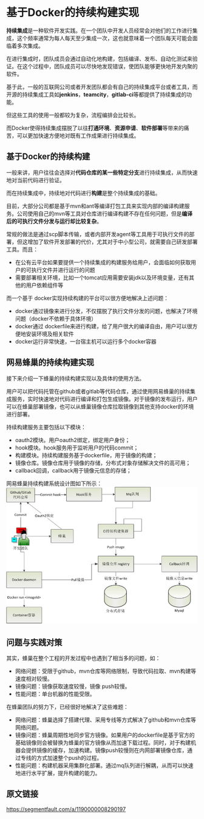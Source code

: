 # 基于Docker的持续构建实现
**持续集成**是一种软件开发实践。在一个团队中开发人员经常会对他们的工作进行集成，这个频率通常为每人每天至少集成一次，这也就意味着一个团队每天可能会面临着多次集成。

在进行集成时，团队成员会通过自动化地构建，包括编译、发布、自动化测试来验证。在这个过程中，团队成员可以尽快地发现错误，使团队能够更快地开发内聚的软件。

基于此，一般的互联网公司或者开发团队都会有自己的持续集成平台或者工具，而开源的持续集成工具如**jenkins**，**teamcity**，**gitlab-ci**等都提供了持续集成的功能。

但这些工具的使用一般都较为复杂，流程编排会比较长。

而Docker使得持续集成摆脱了以往**打通环境**、**资源申请**、**软件部署**等带来的痛苦，可以更加快速方便地对既有工作成果进行持续集成。

## 基于Docker的持续构建
一般来讲，用户往往会选择对**代码仓库的某一些特定分支**进行持续集成，从而快速地对当前代码进行验证。

而在持续集成中，持续地对代码进行**构建**是整个持续集成的基础。

目前，大部分公司都是基于mvn和ant等编译打包工具来实现内部的编译构建服务。公司使用自己的mvn等工具对仓库进行编译构建不存在任何问题，但是**编译后的可执行文件分发与运行却比较复杂**。

常规的做法是通过scp脚本传输，或者内部开发agent等工具用于可执行文件的部署，但这增加了软件开发部署的代价，尤其对于中小型公司，就需要自己研发部署工具。而且：

* 在公有云平台如果要提供一个持续集成的构建服务给用户，会面临如何获取用户的可执行文件并进行运行的问题
* 需要部署相关环境，比如一个tomcat应用需要安装jdk以及环境变量，还有其他的用户依赖组件等

而一个基于 docker实现持续构建的平台可以很方便地解决上述问题：

* docker通过镜像来进行分发，不仅摆脱了执行文件分发的问题，也解决了环境问题（docker不依赖于具体环境）
* docker通过 dockerfile来进行构建，给了用户很大的编译自由，用户可以很方便地安装环境及相关软件
* docker运行非常快速，一台宿主机可以运行多个docker容器

## 网易蜂巢的持续构建实现
接下来介绍一下蜂巢的持续构建实现以及具体的使用方法。

用户可以把代码托管在github或者gitlab等代码仓库，通过使用网易蜂巢的持续集成服务，实时快速地对代码进行编译和打包生成镜像。对于镜像的发布运行，用户可以在蜂巢部署镜像，也可以从蜂巢镜像仓库拉取镜像到其他支持docker的环境进行部署。

持续构建服务主要包括以下模块：

* oauth2模块。用户oauth2绑定，绑定用户身份；
* hook模块。hook服务用于监听用户的代码commit；
* 构建模块。持续构建服务基于dockerfile，用于镜像的构建；
* 镜像仓库。镜像仓库用于镜像的存储，分布式对象存储解决文件的高可用；
* callback回调，callback用于镜像元信息的存储；

网易蜂巢持续构建系统设计图如下所示：
![](pics/netease_cicd_arch.jpg)


## 问题与实践对策
其实，蜂巢在整个工程的开发过程中也遇到了相当多的问题，如：

* 网络问题：受限于github，mvn仓库等网络限制，导致代码拉取、mvn构建等速度相对较慢。
* 镜像问题：镜像获取速度较慢，镜像 push较慢。
* 性能问题：单台机器的性能受限。

在蜂巢团队的努力下，已经很好地解决了这些难题：

* 网络问题：蜂巢选择了搭建代理、采用专线等方式解决了github和mvn仓库等网络问题。
* 镜像问题：蜂巢周期性地同步官方镜像。如果用户的dockerfile是基于官方的基础镜像则会被替换为蜂巢的官方镜像从而加速下载过程。同时，对于构建机器会提供镜像的缓存，加速构建。镜像push较慢则在内网部署镜像仓库，通过专线的方式加速整个push的过程。
* 性能问题：构建机器采用集群化部署。通过mq队列进行解耦，从而可以快速地进行水平扩展，提升构建的能力。

## 原文链接
https://segmentfault.com/a/1190000008290197